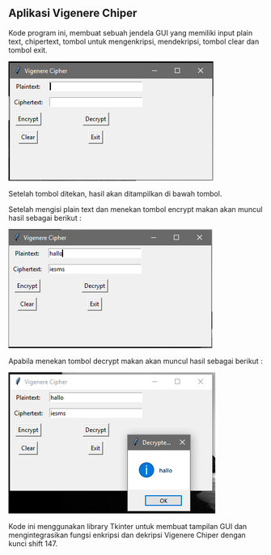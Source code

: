 ## Aplikasi Vigenere Chiper

Kode program ini, membuat sebuah jendela GUI yang memiliki input plain text, chipertext, tombol untuk mengenkripsi, mendekripsi, tombol clear dan tombol exit.

![Gambar Jendela GUI](1.PNG)

Setelah tombol ditekan, hasil akan ditampilkan di bawah tombol. 

Setelah mengisi plain text dan menekan tombol encrypt makan akan muncul hasil sebagai berikut :

![Gambar Jendela GUI](2.PNG)

Apabila menekan tombol decrypt makan akan muncul hasil sebagai berikut :

![Gambar Jendela GUI](3.PNG)

Kode ini menggunakan library Tkinter untuk membuat tampilan GUI dan mengintegrasikan fungsi enkripsi dan dekripsi Vigenere Chiper dengan kunci shift 147.
